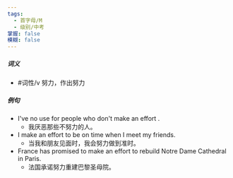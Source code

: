 ```yaml
---
tags:
  - 首字母/M
  - 级别/中考
掌握: false
模糊: false
---
```

##### 词义
- #词性/v  努力，作出努力
##### 例句
- I've no use for people who don't make an effort .
	- 我厌恶那些不努力的人。
- I make an effort to be on time when I meet my friends.
	- 当我和朋友见面时，我会努力做到准时。
- France has promised to make an effort to rebuild Notre Dame Cathedral in Paris.
	- 法国承诺努力重建巴黎圣母院。

